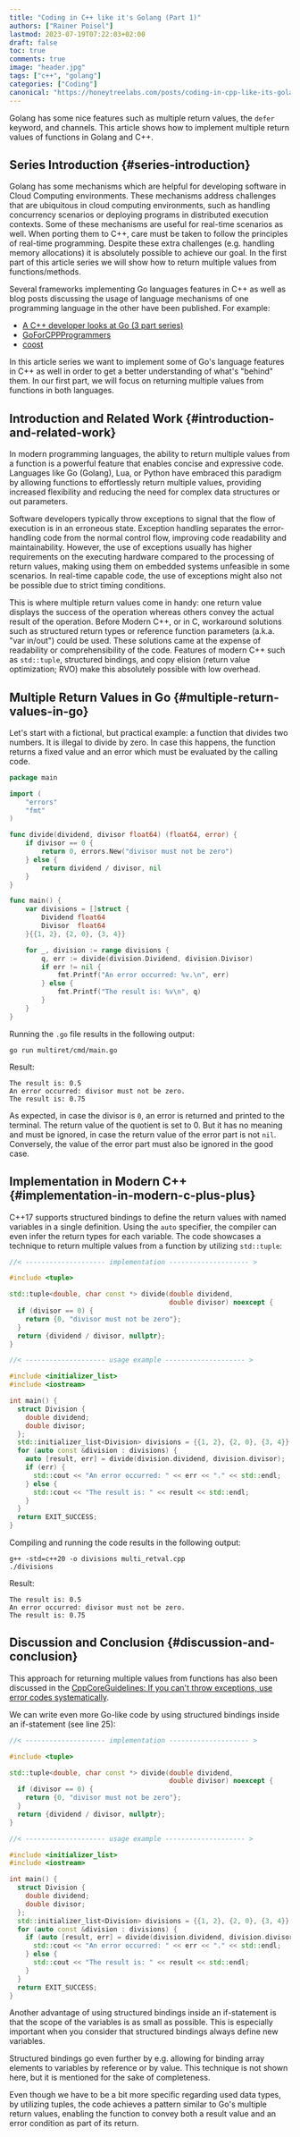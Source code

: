 ```yaml
---
title: "Coding in C++ like it's Golang (Part 1)"
authors: ["Rainer Poisel"]
lastmod: 2023-07-19T07:22:03+02:00
draft: false
toc: true
comments: true
image: "header.jpg"
tags: ["c++", "golang"]
categories: ["Coding"]
canonical: "https://honeytreelabs.com/posts/coding-in-cpp-like-its-golang-part-1/"
---
```


Golang has some nice features such as multiple return values, the `defer` keyword, and channels. This article shows how to implement multiple return values of functions in Golang and C++.

<!--more-->


## Series Introduction {#series-introduction}

Golang has some mechanisms which are helpful for developing software in Cloud Computing environments. These mechanisms address challenges that are ubiquitous in cloud computing environments, such as handling concurrency scenarios or deploying programs in distributed execution contexts. Some of these mechanisms are useful for real-time scenarios as well. When porting them to C++, care must be taken to follow the principles of real-time programming. Despite these extra challenges (e.g. handling memory allocations) it is absolutely possible to achieve our goal. In the first part of this article series we will show how to return multiple values from functions/methods.

Several frameworks implementing Go languages features in C++ as well as blog posts discussing the usage of language mechanisms of one programming language in the other have been published. For example:

-   [A C++ developer looks at Go (3 part series)](https://www.murrayc.com/permalink/2017/06/26/a-c-developer-looks-at-go-the-programming-language-part-1-simple-features/)
-   [GoForCPPProgrammers](https://zchee.github.io/golang-wiki/GoForCPPProgrammers/)
-   [coost](https://coostdocs.github.io/en/about/co/)

In this article series we want to implement some of Go's language features in C++ as well in order to get a better understanding of what's "behind" them. In our first part, we will focus on returning multiple values from functions in both languages.


## Introduction and Related Work {#introduction-and-related-work}

In modern programming languages, the ability to return multiple values from a function is a powerful feature that enables concise and expressive code. Languages like Go (Golang), Lua, or Python have embraced this paradigm by allowing functions to effortlessly return multiple values, providing increased flexibility and reducing the need for complex data structures or out parameters.

Software developers typically throw exceptions to signal that the flow of execution is in an erroneous state. Exception handling separates the error-handling code from the normal control flow, improving code readability and maintainability. However, the use of exceptions usually has higher requirements on the executing hardware compared to the processing of return values, making using them on embedded systems unfeasible in some scenarios. In real-time capable code, the use of exceptions might also not be possible due to strict timing conditions.

This is where multiple return values come in handy: one return value displays the success of the operation whereas others convey the actual result of the operation. Before Modern C++, or in C, workaround solutions such as structured return types or reference function parameters (a.k.a. "var in/out") could be used. These solutions came at the expense of readability or comprehensibility of the code. Features of modern C++ such as `std::tuple`, structured bindings, and copy elision (return value optimization; RVO) make this absolutely possible with low overhead.


## Multiple Return Values in Go {#multiple-return-values-in-go}

Let's start with a fictional, but practical example: a function that divides two numbers. It is illegal to divide by zero. In case this happens, the function returns a fixed value and an error which must be evaluated by the calling code.

```go { linenos=true, linenostart=1 }
package main

import (
	"errors"
	"fmt"
)

func divide(dividend, divisor float64) (float64, error) {
	if divisor == 0 {
		return 0, errors.New("divisor must not be zero")
	} else {
		return dividend / divisor, nil
	}
}

func main() {
	var divisions = []struct {
		Dividend float64
		Divisor  float64
	}{{1, 2}, {2, 0}, {3, 4}}

	for _, division := range divisions {
		q, err := divide(division.Dividend, division.Divisor)
		if err != nil {
			fmt.Printf("An error occurred: %v.\n", err)
		} else {
			fmt.Printf("The result is: %v\n", q)
		}
	}
}
```

Running the `.go` file results in the following output:

```shell
go run multiret/cmd/main.go
```

Result:

```shell
The result is: 0.5
An error occurred: divisor must not be zero.
The result is: 0.75
```

As expected, in case the divisor is `0`, an error is returned and printed to the terminal. The return value of the quotient is set to 0. But it has no meaning and must be ignored, in case the return value of the error part is not `nil`. Conversely, the value of the error part must also be ignored in the good case.


## Implementation in Modern C++ {#implementation-in-modern-c-plus-plus}

C++17 supports structured bindings to define the return values with named variables in a single definition. Using the `auto` specifier, the compiler can even infer the return types for each variable. The code showcases a technique to return multiple values from a function by utilizing `std::tuple`:

```cpp { linenos=true, linenostart=1 }
//< -------------------- implementation -------------------- >

#include <tuple>

std::tuple<double, char const *> divide(double dividend,
                                        double divisor) noexcept {
  if (divisor == 0) {
    return {0, "divisor must not be zero"};
  }
  return {dividend / divisor, nullptr};
}

//< -------------------- usage example -------------------- >

#include <initializer_list>
#include <iostream>

int main() {
  struct Division {
    double dividend;
    double divisor;
  };
  std::initializer_list<Division> divisions = {{1, 2}, {2, 0}, {3, 4}};
  for (auto const &division : divisions) {
    auto [result, err] = divide(division.dividend, division.divisor);
    if (err) {
      std::cout << "An error occurred: " << err << "." << std::endl;
    } else {
      std::cout << "The result is: " << result << std::endl;
    }
  }
  return EXIT_SUCCESS;
}
```

Compiling and running the code results in the following output:

```shell
g++ -std=c++20 -o divisions multi_retval.cpp
./divisions
```

Result:

```shell
The result is: 0.5
An error occurred: divisor must not be zero.
The result is: 0.75
```


## Discussion and Conclusion {#discussion-and-conclusion}

This approach for returning multiple values from functions has also been discussed in the [CppCoreGuidelines: If you can't throw exceptions, use error codes systematically](https://github.com/isocpp/CppCoreGuidelines/blob/master/CppCoreGuidelines.md#e27-if-you-cant-throw-exceptions-use-error-codes-systematically).

We can write even more Go-like code by using structured bindings inside an if-statement (see line 25):

```cpp { linenos=true, linenostart=1 }
//< -------------------- implementation -------------------- >

#include <tuple>

std::tuple<double, char const *> divide(double dividend,
                                        double divisor) noexcept {
  if (divisor == 0) {
    return {0, "divisor must not be zero"};
  }
  return {dividend / divisor, nullptr};
}

//< -------------------- usage example -------------------- >

#include <initializer_list>
#include <iostream>

int main() {
  struct Division {
    double dividend;
    double divisor;
  };
  std::initializer_list<Division> divisions = {{1, 2}, {2, 0}, {3, 4}};
  for (auto const &division : divisions) {
    if (auto [result, err] = divide(division.dividend, division.divisor); err) {
      std::cout << "An error occurred: " << err << "." << std::endl;
    } else {
      std::cout << "The result is: " << result << std::endl;
    }
  }
  return EXIT_SUCCESS;
}
```

Another advantage of using structured bindings inside an if-statement is that the scope of the variables is as small as possible. This is especially important when you consider that structured bindings always define new variables.

Structured bindings go even further by e.g. allowing for binding array elements to variables by reference or by value. This technique is not shown here, but it is mentioned for the sake of completeness.

Even though we have to be a bit more specific regarding used data types, by utilizing tuples, the code achieves a pattern similar to Go's multiple return values, enabling the function to convey both a result value and an error condition as part of its return.
